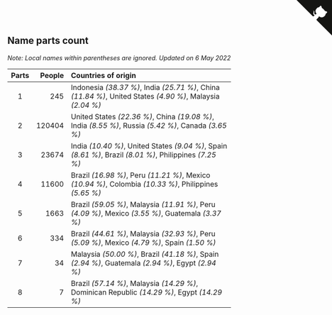 ## Name parts count

*Note: Local names within parentheses are ignored.*
*Updated on  6 May 2022*

| Parts | People | Countries of origin |
| :--: | ---: | :--- |
| 1 | 245 | Indonesia *(38.37 %)*, India *(25.71 %)*, China *(11.84 %)*, United States *(4.90 %)*, Malaysia *(2.04 %)* |
| 2 | 120404 | United States *(22.36 %)*, China *(19.08 %)*, India *(8.55 %)*, Russia *(5.42 %)*, Canada *(3.65 %)* |
| 3 | 23674 | India *(10.40 %)*, United States *(9.04 %)*, Spain *(8.61 %)*, Brazil *(8.01 %)*, Philippines *(7.25 %)* |
| 4 | 11600 | Brazil *(16.98 %)*, Peru *(11.21 %)*, Mexico *(10.94 %)*, Colombia *(10.33 %)*, Philippines *(5.65 %)* |
| 5 | 1663 | Brazil *(59.05 %)*, Malaysia *(11.91 %)*, Peru *(4.09 %)*, Mexico *(3.55 %)*, Guatemala *(3.37 %)* |
| 6 | 334 | Brazil *(44.61 %)*, Malaysia *(32.93 %)*, Peru *(5.09 %)*, Mexico *(4.79 %)*, Spain *(1.50 %)* |
| 7 | 34 | Malaysia *(50.00 %)*, Brazil *(41.18 %)*, Spain *(2.94 %)*, Guatemala *(2.94 %)*, Egypt *(2.94 %)* |
| 8 | 7 | Brazil *(57.14 %)*, Malaysia *(14.29 %)*, Dominican Republic *(14.29 %)*, Egypt *(14.29 %)* |


<a href="https://github.com/JustinTimeCuber/wca_statistics" class="github-corner" aria-label="View source on Github"><svg width="80" height="80" viewBox="0 0 250 250" style="fill:#151513; color:#fff; position: absolute; top: 0; border: 0; right: 0;" aria-hidden="true"><path d="M0,0 L115,115 L130,115 L142,142 L250,250 L250,0 Z"></path><path d="M128.3,109.0 C113.8,99.7 119.0,89.6 119.0,89.6 C122.0,82.7 120.5,78.6 120.5,78.6 C119.2,72.0 123.4,76.3 123.4,76.3 C127.3,80.9 125.5,87.3 125.5,87.3 C122.9,97.6 130.6,101.9 134.4,103.2" fill="currentColor" style="transform-origin: 130px 106px;" class="octo-arm"></path><path d="M115.0,115.0 C114.9,115.1 118.7,116.5 119.8,115.4 L133.7,101.6 C136.9,99.2 139.9,98.4 142.2,98.6 C133.8,88.0 127.5,74.4 143.8,58.0 C148.5,53.4 154.0,51.2 159.7,51.0 C160.3,49.4 163.2,43.6 171.4,40.1 C171.4,40.1 176.1,42.5 178.8,56.2 C183.1,58.6 187.2,61.8 190.9,65.4 C194.5,69.0 197.7,73.2 200.1,77.6 C213.8,80.2 216.3,84.9 216.3,84.9 C212.7,93.1 206.9,96.0 205.4,96.6 C205.1,102.4 203.0,107.8 198.3,112.5 C181.9,128.9 168.3,122.5 157.7,114.1 C157.9,116.9 156.7,120.9 152.7,124.9 L141.0,136.5 C139.8,137.7 141.6,141.9 141.8,141.8 Z" fill="currentColor" class="octo-body"></path></svg></a><style>.github-corner:hover .octo-arm{animation:octocat-wave 560ms ease-in-out}@keyframes octocat-wave{0%,100%{transform:rotate(0)}20%,60%{transform:rotate(-25deg)}40%,80%{transform:rotate(10deg)}}@media (max-width:500px){.github-corner:hover .octo-arm{animation:none}.github-corner .octo-arm{animation:octocat-wave 560ms ease-in-out}}</style>
